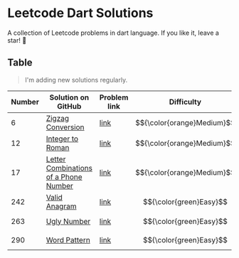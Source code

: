 # Leetcode Dart Solutions

A collection of Leetcode problems in dart language. If you like it, leave a star! 🌟

## Table

> I'm adding new solutions regularly.

| Number | Solution on GitHub                                                                                                                                                         | Problem link | Difficulty                                                                           |
| -- |-----------------------------------------------------------------------------------------------------------------------------------------------------------------------------------| -------------- |-------------------------------------------------------------------------------------------------------|
| 6 | [Zigzag Conversion](https://github.com/khamidjon/leetcode-dart-solutions/blob/main/solutions/0006-zigzag-conversion.md) | [link](https://leetcode.com/problems/zigzag-conversion/) | $${\color{orange}Medium}$$|
| 12 | [Integer to Roman](https://github.com/khamidjon/leetcode-dart-solutions/blob/main/solutions/0012-integer-to-roman.md) | [link](https://leetcode.com/problems/integer-to-roman/) | $${\color{orange}Medium}$$|
| 17 | [Letter Combinations of a Phone Number](https://github.com/khamidjon/leetcode-dart-solutions/blob/main/solutions/0017-letter-combinations-of-phone-number.md) | [link](https://leetcode.com/problems/letter-combinations-of-a-phone-number/) | $${\color{orange}Medium}$$|
| 242 | [Valid Anagram](https://github.com/khamidjon/leetcode-dart-solutions/blob/main/solutions/0242-valid-anagram.md) | [link](https://leetcode.com/problems/valid-anagram/) | $${\color{green}Easy}$$|
| 263 | [Ugly Number](https://github.com/khamidjon/leetcode-dart-solutions/blob/main/solutions/0263-ugly-number.md) | [link](https://leetcode.com/problems/ugly-number/) | $${\color{green}Easy}$$|
| 290 | [Word Pattern](https://github.com/khamidjon/leetcode-dart-solutions/blob/main/solutions/0290-word-pattern.md) | [link](https://leetcode.com/problems/word-pattern/) | $${\color{green}Easy}$$|



